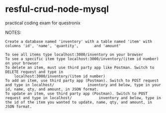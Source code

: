 # resful-crud-node-mysql
practical coding exam for questronix

NOTES:

    Create a database named 'inventory' with a table named 'item' with columns 'id', 'name', 'quantity',       and 'amount'

    To see all items type localhost:3000/inventory on your browser
    To see a specific item type localhost:3000/inventory/(item id number) on your browser
    To delete an item, must use third party app like Postman. Switch to DELETE request and type in 
        localhost:3000/inventory/(item id number)
    To add an item, use third party app (Postman). Switch to POST request and type in localhost/               inventory and below, type in your id, name, qty, and amount, in JSON format.
    To update an item, use third party app (Postman). Switch to POST request and type in localhost/            inventory and below, type in the id of the item you wanted to update, name, qty, and amount, in        JSON format.